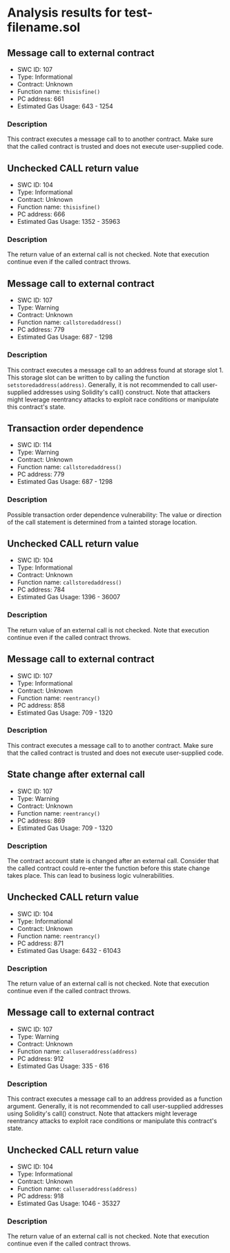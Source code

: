 # Analysis results for test-filename.sol

## Message call to external contract
- SWC ID: 107
- Type: Informational
- Contract: Unknown
- Function name: `thisisfine()`
- PC address: 661
- Estimated Gas Usage: 643 - 1254

### Description

This contract executes a message call to to another contract. Make sure that the called contract is trusted and does not execute user-supplied code.

## Unchecked CALL return value
- SWC ID: 104
- Type: Informational
- Contract: Unknown
- Function name: `thisisfine()`
- PC address: 666
- Estimated Gas Usage: 1352 - 35963

### Description

The return value of an external call is not checked. Note that execution continue even if the called contract throws.

## Message call to external contract
- SWC ID: 107
- Type: Warning
- Contract: Unknown
- Function name: `callstoredaddress()`
- PC address: 779
- Estimated Gas Usage: 687 - 1298

### Description

This contract executes a message call to an address found at storage slot 1. This storage slot can be written to by calling the function `setstoredaddress(address)`. Generally, it is not recommended to call user-supplied addresses using Solidity's call() construct. Note that attackers might leverage reentrancy attacks to exploit race conditions or manipulate this contract's state.

## Transaction order dependence
- SWC ID: 114
- Type: Warning
- Contract: Unknown
- Function name: `callstoredaddress()`
- PC address: 779
- Estimated Gas Usage: 687 - 1298

### Description

Possible transaction order dependence vulnerability: The value or direction of the call statement is determined from a tainted storage location.

## Unchecked CALL return value
- SWC ID: 104
- Type: Informational
- Contract: Unknown
- Function name: `callstoredaddress()`
- PC address: 784
- Estimated Gas Usage: 1396 - 36007

### Description

The return value of an external call is not checked. Note that execution continue even if the called contract throws.

## Message call to external contract
- SWC ID: 107
- Type: Informational
- Contract: Unknown
- Function name: `reentrancy()`
- PC address: 858
- Estimated Gas Usage: 709 - 1320

### Description

This contract executes a message call to to another contract. Make sure that the called contract is trusted and does not execute user-supplied code.

## State change after external call
- SWC ID: 107
- Type: Warning
- Contract: Unknown
- Function name: `reentrancy()`
- PC address: 869
- Estimated Gas Usage: 709 - 1320

### Description

The contract account state is changed after an external call. Consider that the called contract could re-enter the function before this state change takes place. This can lead to business logic vulnerabilities.

## Unchecked CALL return value
- SWC ID: 104
- Type: Informational
- Contract: Unknown
- Function name: `reentrancy()`
- PC address: 871
- Estimated Gas Usage: 6432 - 61043

### Description

The return value of an external call is not checked. Note that execution continue even if the called contract throws.

## Message call to external contract
- SWC ID: 107
- Type: Warning
- Contract: Unknown
- Function name: `calluseraddress(address)`
- PC address: 912
- Estimated Gas Usage: 335 - 616

### Description

This contract executes a message call to an address provided as a function argument. Generally, it is not recommended to call user-supplied addresses using Solidity's call() construct. Note that attackers might leverage reentrancy attacks to exploit race conditions or manipulate this contract's state.

## Unchecked CALL return value
- SWC ID: 104
- Type: Informational
- Contract: Unknown
- Function name: `calluseraddress(address)`
- PC address: 918
- Estimated Gas Usage: 1046 - 35327

### Description

The return value of an external call is not checked. Note that execution continue even if the called contract throws.
